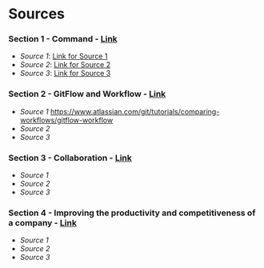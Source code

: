 # Sources

### Section 1 - Command - [Link](https://github.com/tmccalla777/RBTminiproject--Fall-2019/blob/master/viCommands.md)
- *Source 1*: [Link for Source 1](https://acm.cs.virginia.edu/data/viunix.html)
- *Source 2*: [Link for Source 2](https://kb.iu.edu/d/afsk)
- *Source 3*: [Link for Source 3](https://www.geeksforgeeks.org/absolute-relative-pathnames-unix/)

### Section 2 - GitFlow and Workflow - [Link](https://github.com/tmccalla777/RBTminiproject--Fall-2019/blob/master/Section%20-commands.md)
- *Source 1* https://www.atlassian.com/git/tutorials/comparing-workflows/gitflow-workflow
- *Source 2*
- *Source 3*

### Section 3 - Collaboration - [Link](https://github.com/tmccalla777/RBTminiproject--Fall-2019/blob/master/Section%20-%202%20Gitflow%20and%20Workflow.md)
- *Source 1*
- *Source 2*
- *Source 3*

### Section 4 - Improving the productivity and competitiveness of a company - [Link]()
- *Source 1*
- *Source 2*
- *Source 3*
